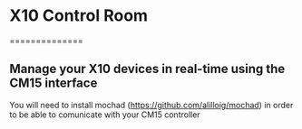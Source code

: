 <h1>X10 Control Room</h1>
==============

<h2>Manage your X10 devices in real-time using the CM15 interface</h2>

You will need to install mochad (https://github.com/alilloig/mochad) in order to be able to comunicate with your CM15 controller



